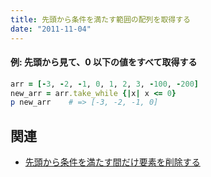 ```yaml
---
title: 先頭から条件を満たす範囲の配列を取得する
date: "2011-11-04"
---
```


#### 例: 先頭から見て、0 以下の値をすべて取得する

```ruby
arr = [-3, -2, -1, 0, 1, 2, 3, -100, -200]
new_arr = arr.take_while {|x| x <= 0}
p new_arr    # => [-3, -2, -1, 0]
```

関連
----
- [先頭から条件を満たす間だけ要素を削除する](drop-while.html)


